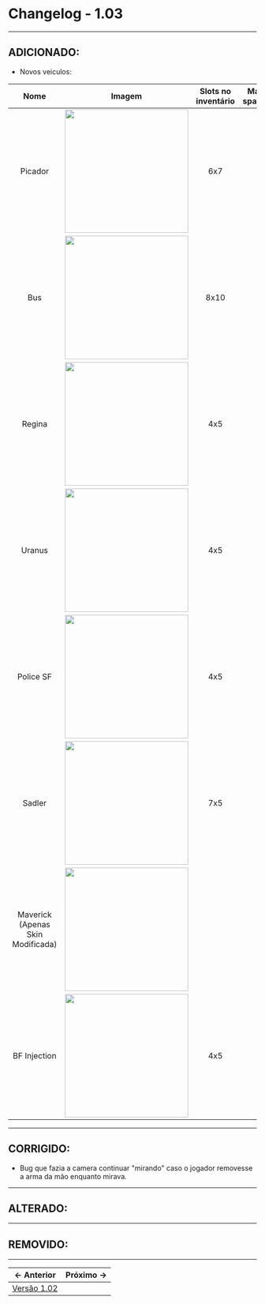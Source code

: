 # Changelog - 1.03

---

## **ADICIONADO**:
- Novos veiculos:

| Nome | Imagem | Slots no inventário | Máximo spawnado |
| :--: | :--: | :--: | :--: |
| Picador | <img src="https://user-images.githubusercontent.com/89032856/165421908-93cf23cb-15a4-4c22-a5fc-6aa25a9c02aa.png" width=250/> | 6x7 | 2 |
| Bus | <img src="https://user-images.githubusercontent.com/89032856/165422013-5bacee34-a3be-444d-a10c-ff21520b4fd8.png" width=250/>  | 8x10 | 2 | 
| Regina | <img src="https://user-images.githubusercontent.com/89032856/165422815-9b0300ee-b43b-40e8-a4dd-653187d80989.png" width=250/>  | 4x5 | 2 |
| Uranus | <img src="https://user-images.githubusercontent.com/89032856/165423179-914a1ad5-3c81-4578-bdc4-43103f85f5d3.png" width=250/>  | 4x5 | 1 |
| Police SF | <img src="https://user-images.githubusercontent.com/89032856/165423375-54155dc9-cea7-42ac-8816-910fb149b633.png" width=250/>  | 4x5 | 2 |
| Sadler | <img src="https://user-images.githubusercontent.com/89032856/165423465-1b4aefa0-d09c-470a-afee-dec375d0df2f.png" width=250/>  | 7x5 | 2 |
| Maverick (Apenas Skin Modificada) | <img src="https://user-images.githubusercontent.com/89032856/165423736-f29aebb6-69f5-487e-b81c-8b0452f56cec.png" width=250/>  |  |  |
| BF Injection | <img src="https://user-images.githubusercontent.com/89032856/165423813-b26ec4e3-5f05-49b4-b508-320d9b87ee10.png" width=250/>  | 4x5 | 2 |

---

## **CORRIGIDO**:
- Bug que fazia a camera continuar "mirando" caso o jogador removesse a arma da mão enquanto mirava.

---

## **ALTERADO**:

---

## **REMOVIDO**:

---

← Anterior             |  Próximo →
:-------------------------:|:-------------------------:
[Versão 1.02](https://stoneagemta.com/releases/dayz/1.02) |
